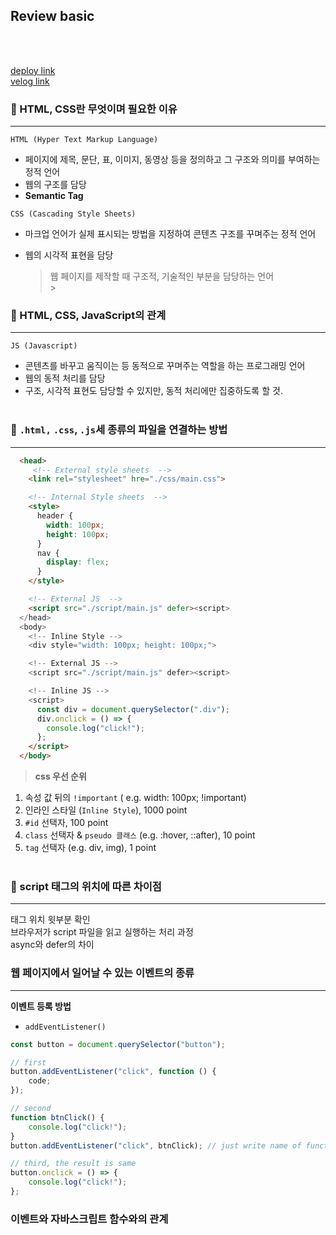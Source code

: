 ## Review basic

<br>
<br>

[deploy link](https://sangwoong03.github.io/introduction_sw/)  
[velog link](https://velog.io/@sangwoong/WECODE-Project-%EA%B5%AC%ED%98%84-%EA%B8%B0%EB%8A%A5-%EC%86%8C%EA%B0%9C)

### 📌 HTML, CSS란 무엇이며 필요한 이유

---

`HTML (Hyper Text Markup Language)`

- 페이지에 제목, 문단, 표, 이미지, 동영상 등을 정의하고 그 구조와 의미를 부여하는 정적 언어
- 웹의 구조를 담당
- **Semantic Tag**

`CSS (Cascading Style Sheets)`

- 마크업 언어가 실제 표시되는 방법을 지정하여 콘텐츠 구조를 꾸며주는 정적 언어
- 웹의 시각적 표현을 담당

  > 웹 페이지를 제작할 때 구조적, 기술적인 부분을 담당하는 언어
  > <br> > <br>

### 📌 HTML, CSS, JavaScript의 관계

---

`JS (Javascript)`

- 콘텐츠를 바꾸고 움직이는 등 동적으로 꾸며주는 역할을 하는 프로그래밍 언어
- 웹의 동적 처리를 담당
- 구조, 시각적 표현도 담당할 수 있지만, 동적 처리에만 집중하도록 할 것.
  <br>
  <br>

### 📌 `.html,` `.css`, `.js`세 종류의 파일을 연결하는 방법

---

```html
  <head>
     <!-- External style sheets  -->
    <link rel="stylesheet" hre="./css/main.css">

    <!-- Internal Style sheets  -->
    <style>
      header {
        width: 100px;
        height: 100px;
      }
      nav {
        display: flex;
      }
    </style>

    <!-- External JS  -->
    <script src="./script/main.js" defer><script>
  </head>
  <body>
    <!-- Inline Style -->
    <div style="width: 100px; height: 100px;">

    <!-- External JS -->
    <script src="./script/main.js" defer><script>

    <!-- Inline JS -->
    <script>
      const div = document.querySelector(".div");
      div.onclick = () => {
        console.log("click!");
      };
    </script>
  </body>
```

> **css 우선 순위**

1. 속성 값 뒤의 `!important` ( e.g. width: 100px; !important)
2. 인라인 스타일 (`Inline Style`), 1000 point
3. `#id` 선택자, 100 point
4. `class` 선택자 & `pseudo 클래스` (e.g. :hover, ::after), 10 point
5. `tag` 선택자 (e.g. div, img), 1 point
   <br>
   <br>

### 📌 script 태그의 위치에 따른 차이점

---

태그 위치 윗부분 확인  
브라우저가 script 파일을 읽고 실행하는 처리 과정  
async와 defer의 차이

### 웹 페이지에서 일어날 수 있는 이벤트의 종류

---

**이벤트 등록 방법**

- `addEventListener()`

```javascript
const button = document.querySelector("button");

// first
button.addEventListener("click", function () {
	code;
});

// second
function btnClick() {
	console.log("click!");
}
button.addEventListener("click", btnClick); // just write name of function

// third, the result is same
button.onclick = () => {
	console.log("click!");
};
```

### 이벤트와 자바스크립트 함수와의 관계

